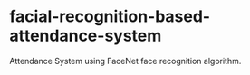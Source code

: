 # facial-recognition-based-attendance-system
Attendance System using FaceNet face recognition algorithm.
